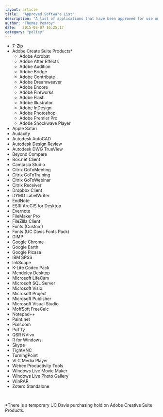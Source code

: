 ```yaml
---
layout: article
title:  "Approved Software List"
description: "A list of applications that have been approved for use on Dean's Office computers. Installation of other software is at the discretion of the Director of Information Technology for the purpose of maintaining system stability, security, and legal compliance."
author: "Thomas Pomroy"
date:   2015-02-07 16:25:17
category: "policy"
---
```

<ul>
	<li>7-Zip</li>
<li>Adobe Create Suite Products*
	<ul>
		<li>Adobe Acrobat</li>
		<li>Adobe After Effects</li>
		<li>Adobe Audition</li>
		<li>Adobe Bridge</li>
		<li>Adobe Contribute</li>
		<li>Adobe Dreamweaver</li>
		<li>Adobe Encore</li>
		<li>Adobe Fireworks</li>
		<li>Adobe Flash</li>
		<li>Adobe Illustrator</li>
		<li>Adobe InDesign</li>
		<li>Adobe Photoshop</li>
		<li>Adobe Premier Pro</li>
		<li>Adobe Shockwave Player</li>
	</ul>
</li>
<li>Apple Safari</li>
<li>Audacity</li>
<li>Autodesk AutoCAD</li>
<li>Autodesk Design Review</li>
<li>Autodesk DWG TrueView</li>
<li>Beyond Compare</li>
<li>Box.net Client</li>
<li>Camtasia Studio</li>
<li>Citrix GoToMeeting</li>
<li>Citrix GoToTraining</li>
<li>Citrix GoToWebinar</li>
<li>Citrix Receiver</li>
<li>Dropbox Client</li>
<li>DYMO LabelWriter</li>
<li>EndNote</li>
<li>ESRI ArcGIS for Desktop</li>
<li>Evernote</li>
<li>FileMaker Pro</li>
<li>FileZilla Client</li>
<li>Fonts (Custom)</li>
<li>Fonts (UC Davis Fonts Pack)</li>
<li>GIMP</li>
<li>Google Chrome</li>
<li>Google Earth</li>
<li>Google Picasa</li>
<li>IBM SPSS</li>
<li>InkScape</li>
<li>K-Lite Codec Pack</li>
<li>Mendeley Desktop</li>
<li>Microsoft LifeCam</li>
<li>Microsoft SQL Server</li>
<li>Microsoft Visio</li>
<li>Microsoft Project</li>
<li>Microsoft Publisher</li>
<li>Microsoft Visual Studio</li>
<li>MoffSoft FreeCalc</li>
<li>Notepad++</li>
<li>Paint.net</li>
<li>Pixlr.com</li>
<li>PuTTy</li>
<li>QSR NVivo</li>
<li>R for Windows</li>
<li>Skype</li>
<li>TightVNC</li>
<li>TurningPoint</li>
<li>VLC Media Player</li>
<li>Webex Productivity Tools</li>
<li>Windows Live Movie Maker</li>
<li>Windows Live Photo Gallery</li>
<li>WinRAR</li>
<li>Zotero Standalone</li>
</ul>
<br>
<p>*There is a temporary UC Davis purchasing hold on Adobe Creative Suite
Products.</p>
